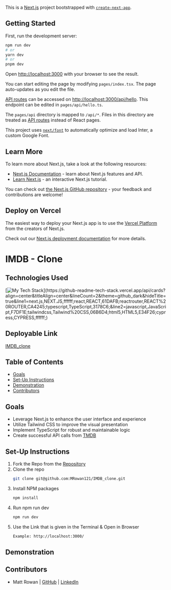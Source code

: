 This is a [Next.js](https://nextjs.org/) project bootstrapped with [`create-next-app`](https://github.com/vercel/next.js/tree/canary/packages/create-next-app).

## Getting Started

First, run the development server:

```bash
npm run dev
# or
yarn dev
# or
pnpm dev
```

Open [http://localhost:3000](http://localhost:3000) with your browser to see the result.

You can start editing the page by modifying `pages/index.tsx`. The page auto-updates as you edit the file.

[API routes](https://nextjs.org/docs/api-routes/introduction) can be accessed on [http://localhost:3000/api/hello](http://localhost:3000/api/hello). This endpoint can be edited in `pages/api/hello.ts`.

The `pages/api` directory is mapped to `/api/*`. Files in this directory are treated as [API routes](https://nextjs.org/docs/api-routes/introduction) instead of React pages.

This project uses [`next/font`](https://nextjs.org/docs/basic-features/font-optimization) to automatically optimize and load Inter, a custom Google Font.

## Learn More

To learn more about Next.js, take a look at the following resources:

- [Next.js Documentation](https://nextjs.org/docs) - learn about Next.js features and API.
- [Learn Next.js](https://nextjs.org/learn) - an interactive Next.js tutorial.

You can check out [the Next.js GitHub repository](https://github.com/vercel/next.js/) - your feedback and contributions are welcome!

## Deploy on Vercel

The easiest way to deploy your Next.js app is to use the [Vercel Platform](https://vercel.com/new?utm_medium=default-template&filter=next.js&utm_source=create-next-app&utm_campaign=create-next-app-readme) from the creators of Next.js.

Check out our [Next.js deployment documentation](https://nextjs.org/docs/deployment) for more details.


# IMDB - Clone

## Technologies Used
[![My Tech Stack](https://github-readme-tech-stack.vercel.app/api/cards?align=center&titleAlign=center&lineCount=2&theme=github_dark&hideTitle=true&line1=next.js,NEXT.JS,ffffff;react,REACT,61DAFB;reactrouter,REACT%20ROUTER,CA4245;typescript,TypeScript,3178C6;&line2=javascript,JavaScript,F7DF1E;tailwindcss,Tailwind%20CSS,06B6D4;html5,HTML5,E34F26;cypress,CYPRESS,ffffff;)](https://github-readme-tech-stack.vercel.app/api/cards?align=center&titleAlign=center&lineCount=2&theme=github_dark&hideTitle=true&line1=next.js,NEXT.JS,ffffff;react,REACT,61DAFB;reactrouter,REACT%20ROUTER,CA4245;typescript,TypeScript,3178C6;&line2=javascript,JavaScript,F7DF1E;tailwindcss,Tailwind%20CSS,06B6D4;html5,HTML5,E34F26;cypress,CYPRESS,ffffff;)

## Deployable Link
[IMDB_clone](https://imdb-clone-mrowan121.vercel.app/)

## Table of Contents
  * [Goals](#goals)
  * [Set-Up Instructions](#set-up-instructions)
  * [Demonstration](#demonstration)
  * [Contributors](#Contributors)

## Goals
- Leverage Next.js to enhance the user interface and experience
- Utilize Tailwind CSS to improve the visual presentation
- Implement TypeScript for robust and maintainable logic
- Create successful API calls from [TMDB](https://www.themoviedb.org/documentation/api?language=en-US)

## Set-Up Instructions
1. Fork the Repo from the [Repository](https://github.com/MRowan121/IMDB_clone)
2. Clone the repo
   ```sh
   git clone git@github.com:MRowan121/IMDB_clone.git
   ```
3. Install NPM packages
   ```sh
   npm install
   ```
4. Run npm run dev
   ```sh
   npm run dev
   ```
5. Use the Link that is given in the Terminal & Open in Browser
   ```sh
   Example: http://localhost:3000/
   ```

## Demonstration


## Contributors
- Matt Rowan | [GitHub](https://github.com/MRowan121) | [LinkedIn](https://www.linkedin.com/in/mrowan121/)